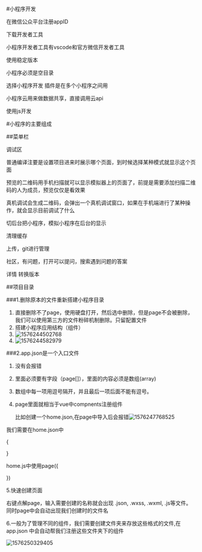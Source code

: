 #小程序开发

在微信公众平台注册appID

下载开发者工具

小程序开发者工具有vscode和官方微信开发者工具

使用稳定版本

小程序必须是空目录

选择小程序开发 插件是在多个小程序之间用

小程序云用来做数据共享，直接调用云api

使用js开发

#小程序的主要组成

##菜单栏

调试区

普通编译注要是设置项目进来时展示哪个页面，到时候选择某种模式就显示这个页面

预览的二维码用手机扫描就可以显示模拟器上的页面了，前提是需要添加扫描二维码的人为成员，预览仅仅是看效果

真机调试会生成二维码，会弹出一个真机调试窗口，如果在手机端进行了某种操作，就会显示目前调试了什么

切后台把小程序，模拟小程序在后台的显示

清理缓存

上传，git进行管理

社区，有问题，打开可以提问，搜索遇到问题的答案

详情 转换版本

##项目目录

###1.删除原本的文件重新搭建小程序目录

1. 直接删除不了page，使用硬盘打开，然后选中删除，但是page不会被删除，我们可以使用第三方的文件粉碎机制删除。只留配置文件
2. 搭建小程序应用结构（组件）
3. ![1576244502768](C:\Users\Administrator\AppData\Local\Temp\1576244502768.png)
4. ![1576244582979](C:\Users\Administrator\AppData\Local\Temp\1576244582979.png)

###2.app.json是一个入口文件

1. 没有会报错

2. 里面必须要有字段（page[]），里面的内容必须是数组(array)

3. 数组中每一项用逗号隔开，并且最后一项后面不能有逗号。

4. page里面就相当于vue中compnents注册组件

   比如创建一个home.json,在page中导入后会报错![1576247768525](C:\Users\Administrator\AppData\Local\Temp\1576247768525.png)

我们需要在home.json中

{

}

home.js中使用page({

})

5.快速创建页面

右键点解page，输入需要创建的名称就会出现 .json, .wxss, .wxml, .js等文件。同时page中会自动出现我们创建时的文件名

6.一般为了管理不同的组件，我们需要创建文件夹来存放这些格式的文件,在app.json 中会自动帮我们注册这些文件夹下的组件

![1576250329405](C:\Users\Administrator\AppData\Local\Temp\1576250329405.png)



















